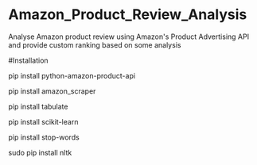 # Amazon_Product_Review_Analysis
Analyse Amazon product review using Amazon's Product Advertising API and provide custom ranking based on some analysis

#Installation

pip install python-amazon-product-api



pip install amazon_scraper




pip install tabulate




pip install scikit-learn




pip install stop-words




sudo pip install nltk
